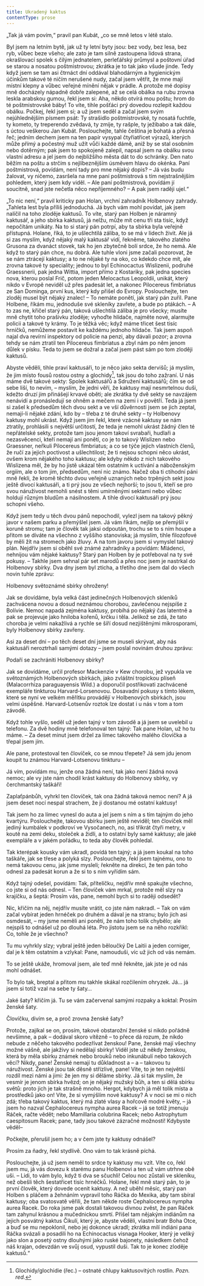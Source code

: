```yaml
---
title: Ukradený kaktus
contentType: prose
---
```


<section>

„Tak já vám povím,“ pravil pan Kubát, „co se mně letos v létě stalo.

Byl jsem na letním bytě, jak už ty letní byty jsou: bez vody, bez lesa, bez ryb, vůbec beze všeho; ale zato je tam silně zastoupena lidová strana, okrašlovací spolek s čilým jednatelem, perleťářský průmysl a poštovní úřad se starou a nosatou poštmistrovou; zkrátka je to tak jako všude jinde. Tedy když jsem se tam asi čtrnáct dní oddával blahodárným a hygienickým účinkům takové té ničím nerušené nudy, začal jsem větřit, že mne mají místní klepny a vůbec veřejné mínění nějak v prádle. A protože mé dopisy mně docházely nápadně dobře zalepené, až se celá obálka na rubu zrovna leskla arabskou gumou, řekl jsem si: Aha, někdo otvírá mou poštu; hrom do té poštmistrovské báby! To víte, tihle pošťáci prý dovedou rozlepit každou obálku. Počkej, řekl jsem si; a už jsem seděl a začal jsem svým nejúhlednějším písmem psát: Ty strašidlo poštmistrovské, ty nosatá fuchtle, ty kometo, ty treperendo zvědavá, ty zmije, ty rašple, ty ježibabo a tak dále, s úctou veškerou Jan Kubát. Poslouchejte, tahle čeština je bohatá a přesná řeč; jedním dechem jsem na ten papír vysypal čtyřiatřicet výrazů, kterých může přímý a počestný muž užít vůči každé dámě, aniž by se stal osobním nebo dotěrným; pak jsem to spokojeně zalepil, napsal jsem na obálku svou vlastní adresu a jel jsem do nejbližšího města dát to do schránky. Den nato běžím na poštu a strčím s nejlíbeznějším úsměvem hlavu do okénka. Paní poštmistrová, povídám, není tady pro mne nějaký dopis? – Já vás budu žalovat, vy ničemo, zasršela na mne paní poštmistrová s tím nejstrašnějším pohledem, který jsem kdy viděl. – Ale paní poštmistrová, povídám jí soucitně, snad jste nečetla něco nepříjemného? – A pak jsem raději ujel.“

„To nic není,“ pravil kriticky pan Holan, vrchní zahradník Holbenovy zahrady. „Tahleta lest byla příliš jednoduchá. Já bych vám mohl povídat, jak jsem nalíčil na toho zloděje kaktusů. To víte, starý pan Holben je náramný kaktusář, a jeho sbírka kaktusů, já nelžu, může mít cenu tři sta tisíc, když nepočítám unikáty. Na to si starý pán potrpí, aby ta sbírka byla veřejně přístupná. Holane, říká, to je ušlechtilá záliba, to se má v lidech živit. Ale já si zas myslím, když nějaký malý kaktusář vidí, řekněme, takového zlatého Grusona za dvanáct stovek, tak ho jen zbytečně bolí srdce, že ho nemá. Ale když to starý pán chce, nu dobrá. Ale tuhle vloni jsme začali pozorovat, že se nám ztrácejí kaktusy; a to ne nějaké ty na oko, co kdekdo chce mít, ale zrovna takové ty speciality; jednou to byl Echinocactus Wislizenii, podruhé Graessnerii, pak jedna Wittia, import přímo z Kostariky, pak jedna species nova, kterou poslal Frič, potom jeden Melocactus Leopoldii, unikát, který nikdo v Evropě neviděl už přes padesát let, a nakonec Pilocereus fimbriatus ze San Dominga, první kus, který kdy přišel do Evropy. Poslouchejte, ten zloděj musel být nějaký znalec! – To nemáte ponětí, jak starý pán zuřil. Pane Holbene, říkám mu, jednoduše své skleníky zavřete, a bude po ptákách. – A to zas ne, křičel starý pán, taková ušlechtilá záliba je pro všecky; musíte mně chytit toho prašivku zloděje; vyhoďte hlídače, najměte nové, alarmujte policii a takové ty krámy. To je těžká věc; když máme třicet šest tisíc hrníčků, nemůžeme postavit ke každému jednoho hlídače. Tak jsem aspoň najal dva revírní inspektory od policie na penzi, aby dávali pozor; a zrovna tehdy se nám ztratil ten Pilocereus fimbriatus a zbyl nám po něm jenom důlek v písku. Teda to jsem se dožral a začal jsem pást sám po tom zloději kaktusů.

Abyste věděli, tihle praví kaktusáři, to je něco jako sekta dervišů; já myslím, že jim místo fousů rostou ostny a glochidy[^1], tak jsou do toho zažraní. U nás máme dvě takové sekty: Spolek kaktusářů a Sdružení kaktusářů; čím se od sebe liší, to nevím, – myslím, že jedni věří, že kaktusy mají nesmrtelnou duši, kdežto druzí jim přinášejí krvavé oběti; ale zkrátka ty dvě sekty se navzájem nenávidí a pronásledují se ohněm a mečem na zemi i v povětří. Teda já jsem si zašel k předsedům těch dvou sekt a ve vší důvěrnosti jsem se jich zeptal, nemají-li nějaké zdání, kdo by – třeba z té druhé sekty – ty Holbenovy kaktusy mohl ukrást. Když jsem jim řekl, které vzácné kaktusy se nám ztratily, prohlásili s největší určitostí, že teda je nemohl ukrást žádný člen té nepřátelské sekty, protože tam jsou jenom takoví svrabaři, hudlaři a nezasvěcenci, kteří nemají ani ponětí, co je to takový Wislizen nebo Graessner, neřkuli Pilocereus fimbriatus; a co se týče jejich vlastních členů, že ručí za jejich poctivost a ušlechtilost; že ti nejsou schopni něco ukrást, ovšem krom nějakého toho kaktusu; ale kdyby někdo z nich takového Wislizena měl, že by ho jistě ukázal těm ostatním k uctívání a náboženským orgiím, ale o tom jim, předsedům, není nic známo. Načež oba ti ctihodní páni mně řekli, že kromě těchto dvou veřejně uznaných nebo trpěných sekt jsou ještě divocí kaktusáři, a ti prý jsou ze všech nejhorší; to jsou ti, kteří se pro svou náruživost nemohli snést s těmi umírněnými sektami nebo vůbec holdují různým bludům a násilnostem. A tihle divocí kaktusáři prý jsou schopni všeho.

Když jsem tedy u těch dvou pánů nepochodil, vylezl jsem na takový pěkný javor v našem parku a přemýšlel jsem. Já vám říkám, nejlíp se přemýšlí v koruně stromu; tam je člověk tak jaksi odpoután, trochu se to s ním houpe a přitom se díváte na všechno z vyššího stanoviska; já myslím, tihle filozofové by měli žít na stromech jako žluvy. A na tom javoru jsem si vymyslel takový plán. Nejdřív jsem si oběhl své známé zahradníky a povídám: Mládenci, nehnijou vám nějaké kaktusy? Starý pan Holben by je potřeboval na ty své pokusy. – Takhle jsem sehnal pár set marodů a přes noc jsem je nastrkal do Holbenovy sbírky. Dva dny jsem byl zticha, a třetího dne jsem dal do všech novin tuhle zprávu:

Holbenovy světoznámé sbírky ohroženy!

Jak se dovídáme, byla velká část jedinečných Holbenových skleníků zachvácena novou a dosud neznámou chorobou, zavlečenou nejspíše z Bolívie. Nemoc napadá zejména kaktusy, probíhá po nějaký čas latentně a pak se projevuje jako hniloba kořenů, krčku i těla. Jelikož se zdá, že tato choroba je velmi nakažlivá a rychle se šíří dosud nezjištěnými mikrosporami, byly Holbenovy sbírky zavřeny.

Asi za deset dní – po těch deset dní jsme se museli skrývat, aby nás kaktusáři neroztrhali samými dotazy – jsem poslal novinám druhou zprávu:

Podaří se zachrániti Holbenovy sbírky?

Jak se dovídáme, určil profesor Mackenzie v Kew chorobu, jež vypukla ve světoznámých Holbenových sbírkách, jako zvláštní tropickou plíseň (Malacorrhiza paraguayensis Wild.) a doporučil postřikovati zachvácené exempláře tinkturou Harvard-Lorsenovou. Dosavadní pokusy s tímto lékem, které se nyní ve velkém měřítku provádějí v Holbenových sbírkách, jsou velmi úspěšné. Harvard-Lotsenův roztok lze dostat i u nás v tom a tom závodě.

Když tohle vyšlo, seděl už jeden tajný v tom závodě a já jsem se uvelebil u telefonu. Za dvě hodiny mně telefonoval ten tajný: Tak pane Holan, už ho tu máme. – Za deset minut jsem držel za límec takového malého človíčka a třepal jsem jím.

Ale pane, protestoval ten človíček, co se mnou třepete? Já sem jdu jenom koupit tu známou Harvard-Lotsenovu tinkturu –

Já vím, povídám mu, jenže ona žádná není, tak jako není žádná nová nemoc; ale vy jste nám chodil krást kaktusy do Holbenovy sbírky, vy čerchmantský taškáři!

Zaplaťpánbůh, vyhrkl ten človíček, tak ona žádná taková nemoc není? A já jsem deset nocí nespal strachem, že ji dostanou mé ostatní kaktusy!

Tak jsem ho za límec vynesl do auta a jel jsem s ním a s tím tajným do jeho kvartýru. Poslouchejte, takovou sbírku jsem ještě neviděl; ten človíček měl jediný kumbálek v podkroví ve Vysočanech, no, asi třikrát čtyři metry, v koutě na zemi deku, stoleček a židli, a to ostatní byly samé kaktusy; ale jaké exempláře a v jakém pořádku, to teda aby člověk pohledal.

Tak kterépak kousky vám ukradl, povídá ten tajný; a já jsem koukal na toho taškáře, jak se třese a polyká slzy. Poslouchejte, řekl jsem tajnému, ono to nemá takovou cenu, jak jsme mysleli; řekněte na direkci, že ten pán toho odnesl za padesát korun a že si to s ním vyřídím sám.

Když tajný odešel, povídám: Tak, přítelíčku, nejdřív mně spakujte všechno, co jste si od nás odnesl. – Ten človíček vám mrkal, protože měl slzy na krajíčku, a šeptá: Prosím vás, pane, nemohl bych si to raději odsedět?

Nic, křičím na něj, nejdřív musíte vrátit, co jste nám nakradl. – Tak on vám začal vybírat jeden hrnéček po druhém a dával je na stranu; bylo jich asi osmdesát, – my jsme neměli ani ponětí, že nám toho tolik chybělo; ale nejspíš to odnášel už po dlouhá léta. Pro jistotu jsem se na něho rozkřikl: Co, tohle že je všechno?

Tu mu vyhrkly slzy; vybral ještě jeden běloučký De Laitii a jeden corniger, dal je k těm ostatním a vzlykal: Pane, namouduši, víc už jich od vás nemám.

To se ještě ukáže, hromoval jsem, ale teď mně řekněte, jak jste je od nás mohl odnášet.

To bylo tak, breptal a přitom mu takhle skákal rozčilením ohryzek. Já… já jsem si totiž vzal na sebe ty šaty…

Jaké šaty? křičím já. Tu se vám začervenal samými rozpaky a koktal: Prosím ženské šaty.

Človíčku, divím se, a proč zrovna ženské šaty?

Protože, zajíkal se on, prosím, takové obstarožní ženské si nikdo pořádně nevšimne, a pak – dodával skoro vítězně – to přece dá rozum, že nikdo nebude z něčeho takového podezřívat ženskou! Pane, ženské mají všechny možné vášně, ale jakživy si nedělají sbírky! Viděl jste už někdy ženskou, která by měla sbírku známek nebo brouků nebo inkunábulí nebo takových věcí? Nikdy, pane! Ženské nemají tu důkladnost a – a – takovou tu náruživost. Ženské jsou tak děsně střízlivé, pane! Víte, to je ten největší rozdíl mezi námi a jimi: že jen my si děláme sbírky. Já si tak myslím, že vesmír je jenom sbírka hvězd; on je nějaký mužský bůh, a ten si dělá sbírku světů: proto jich je tak strašně mnoho. Hergot, kdybych já měl tolik místa a prostředků jako on! Víte, že si vymýšlím nové kaktusy? A v noci se mi o nich zdá; třeba takový kaktus, který má zlaté vlasy a hořcově modré květy, – já jsem ho nazval Cephalocereus nympha aurea Racek – já se totiž jmenuju Ráček, račte vědět; nebo Mamillaria colubrina Racek; nebo Astrophytum caespitosum Racek; pane, tady jsou takové zázračné možnosti! Kdybyste věděl–

Počkejte, přerušil jsem ho; a v čem jste ty kaktusy odnášel?

Prosím za ňadry, řekl stydlivě. Ono vám to tak krásně píchá.

Poslouchejte, já už jsem neměl to srdce ty kaktusy mu vzít. Víte co, řekl jsem mu, já vás dovezu k starému panu Holbenovi a ten už vám utrhne obě uši. – Lidi, to vám bylo, když ti dva se sčuchli! Celou noc zůstali ve skleníku, než obešli těch šestatřicet tisíc hrnéčků. Holane, řekl mně starý pán, to je první člověk, který dovede ocenit kaktusy. A než uběhl měsíc, starý pan Holben s pláčem a žehnáním vypravil toho Ráčka do Mexika, aby tam sbíral kaktusy; oba svatosvatě věřili, že tam někde roste Cephalocereus nympha aurea Racek. Do roka jsme pak dostali takovou divnou zvěst, že pan Ráček tam zahynul krásnou a mučednickou smrtí. Přišel tam nějakým indiánům na jejich posvátný kaktus Čikulí, který je, abyste věděli, vlastní bratr Boha Otce, a buď se mu nepoklonil, nebo jej dokonce ukradl; zkrátka milí indiáni pana Ráčka svázali a posadili ho na Echinocactus visnaga Hooker, který je veliký jako slon a posetý ostny dlouhými jako ruské bajonety, následkem čehož náš krajan, odevzdán ve svůj osud, vypustil duši. Tak to je konec zloděje kaktusů.“

</section>

[^1]: Glochidy/glochidie (řec.) – ostnaté chlupy kaktusovitých rostlin. _Pozn. red._

[^2]: Kontor/kontoár (franc.) – kancelář (účtárna, písárna). _Pozn. red._

[^3]: Ramšl – hazardní karetní hra. _Pozn. red._

[^4]: Neppr (něm.) – podvodník, prodavač bezcenného zboží. _Pozn. red._

[^5]: Šartéka – bezcenná kniha. _Pozn. red._

[^6]: Termit (řec.) – druh zápalné směsi. _Pozn. red._

[^7]: Kaliko (podle ind. města Calicut) – řidší bavlněná tkanina. _Pozn. red._

[^8]: Pakeboty – poštovní, obchodní lodě. _Pozn. red._

[^9]: Renitenti – vzpurní lidé. _Pozn. red._

[^10]: Acta sanctorum – (dosl. činy svatých) – edice životopisů svatých. _Pozn. red._

[^11]: Bollandisté – vydavatelé těchto životopisů (podle jezuity Jeana Bollanda, který Acta sanctorum v r. 1643 založil). _Pozn. red._

[^12]: Frontdiensttauglich! Sofort einrücken! (něm.) – Schopen služby na frontě! Ihned narukovat! _Pozn. red._

[^13]: Tauglich (něm.) – schopný (vojenské služby). _Pozn. red._

[^14]: Einbeinig (něm.) – jednonohý. _Pozn. red._

[^15]: Sacramentum sanctae confessionis (lat.) – svátost svaté zpovědi. _Pozn. red._

[^16]: Kontrfej – podobizna, zde obličej. _Pozn. red._

[^17]: N – zkratka pro zánět ledvin (nefritida). _Pozn. red._

[^18]: Em O – morfium. _Pozn. red._

[^19]: In carcere et catenis (lat.) – ve vězení a řetězech. _Pozn. red._

[^20]: Dolus (lat.) – zlý úmysl. _Pozn. red._

[^21]: In re (lat.) – ve věci. _Pozn. red._

[^22]: Šmízo – nekvalitní zboží, aušus. _Pozn. red._

[^23]: Straits Settlements – skupina britských kolonií v jihovýchodní Asii. _Pozn. red._
